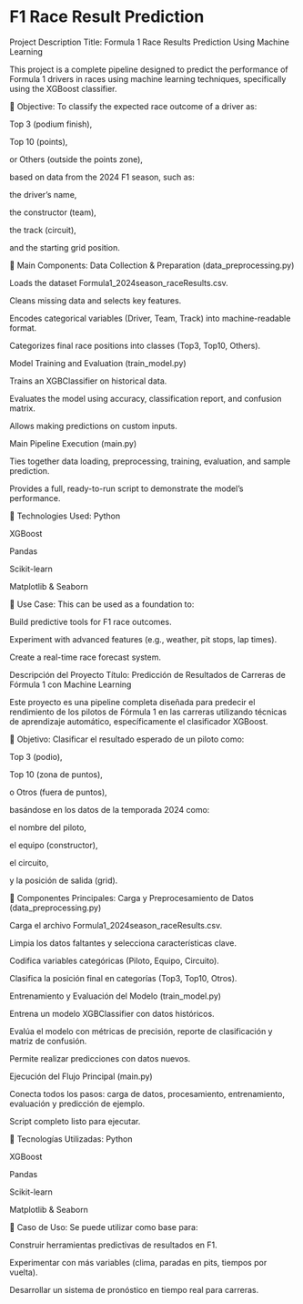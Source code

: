 # F1 Race Result Prediction
Project Description
Title: Formula 1 Race Results Prediction Using Machine Learning

This project is a complete pipeline designed to predict the performance of Formula 1 drivers in races using machine learning techniques, specifically using the XGBoost classifier.

🧠 Objective:
To classify the expected race outcome of a driver as:

Top 3 (podium finish),

Top 10 (points),

or Others (outside the points zone),

based on data from the 2024 F1 season, such as:

the driver’s name,

the constructor (team),

the track (circuit),

and the starting grid position.

🧩 Main Components:
Data Collection & Preparation (data_preprocessing.py)

Loads the dataset Formula1_2024season_raceResults.csv.

Cleans missing data and selects key features.

Encodes categorical variables (Driver, Team, Track) into machine-readable format.

Categorizes final race positions into classes (Top3, Top10, Others).

Model Training and Evaluation (train_model.py)

Trains an XGBClassifier on historical data.

Evaluates the model using accuracy, classification report, and confusion matrix.

Allows making predictions on custom inputs.

Main Pipeline Execution (main.py)

Ties together data loading, preprocessing, training, evaluation, and sample prediction.

Provides a full, ready-to-run script to demonstrate the model’s performance.

🔬 Technologies Used:
Python

XGBoost

Pandas

Scikit-learn

Matplotlib & Seaborn

🎯 Use Case:
This can be used as a foundation to:

Build predictive tools for F1 race outcomes.

Experiment with advanced features (e.g., weather, pit stops, lap times).

Create a real-time race forecast system.





Descripción del Proyecto
Título: Predicción de Resultados de Carreras de Fórmula 1 con Machine Learning

Este proyecto es una pipeline completa diseñada para predecir el rendimiento de los pilotos de Fórmula 1 en las carreras utilizando técnicas de aprendizaje automático, específicamente el clasificador XGBoost.

🧠 Objetivo:
Clasificar el resultado esperado de un piloto como:

Top 3 (podio),

Top 10 (zona de puntos),

o Otros (fuera de puntos),

basándose en los datos de la temporada 2024 como:

el nombre del piloto,

el equipo (constructor),

el circuito,

y la posición de salida (grid).

🧩 Componentes Principales:
Carga y Preprocesamiento de Datos (data_preprocessing.py)

Carga el archivo Formula1_2024season_raceResults.csv.

Limpia los datos faltantes y selecciona características clave.

Codifica variables categóricas (Piloto, Equipo, Circuito).

Clasifica la posición final en categorías (Top3, Top10, Otros).

Entrenamiento y Evaluación del Modelo (train_model.py)

Entrena un modelo XGBClassifier con datos históricos.

Evalúa el modelo con métricas de precisión, reporte de clasificación y matriz de confusión.

Permite realizar predicciones con datos nuevos.

Ejecución del Flujo Principal (main.py)

Conecta todos los pasos: carga de datos, procesamiento, entrenamiento, evaluación y predicción de ejemplo.

Script completo listo para ejecutar.

🔬 Tecnologías Utilizadas:
Python

XGBoost

Pandas

Scikit-learn

Matplotlib & Seaborn

🎯 Caso de Uso:
Se puede utilizar como base para:

Construir herramientas predictivas de resultados en F1.

Experimentar con más variables (clima, paradas en pits, tiempos por vuelta).

Desarrollar un sistema de pronóstico en tiempo real para carreras.

